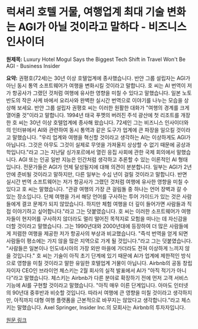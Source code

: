 # 럭셔리 호텔 거물, 여행업계 최대 기술 변화는 AGI가 아닐 것이라고 말하다 - 비즈니스 인사이더

**원제목:** Luxury Hotel Mogul Says the Biggest Tech Shift in Travel Won't Be AGI - Business Insider

**요약:** 권평호(72세)는 30년 이상 호텔업계에 종사했습니다. 반얀 그룹 설립자는 AGI가 아닌 동시 통역 소프트웨어가 여행을 변화시킬 것이라고 말합니다. 호 씨는 AI 번역이 저가 항공사가 그랬던 것처럼 여행에 유사한 영향을 미칠 수 있다고 말했습니다. 일본 노토 반도의 작은 사케 바에서 요리사와 완벽한 실시간 번역으로 이야기를 나누는 모습을 상상해 보세요. 반얀 그룹 설립자 권평호 씨는 이러한 원활한 대화가 "여행의 경계를 크게 열어줄 것"이라고 말합니다. 1994년 태국 푸껫의 버려진 주석 광산에 첫 리조트를 개장한 호 씨는 30년 이상 호텔업계에 종사해 왔습니다. 72세인 그는 비즈니스 인사이더와의 인터뷰에서 AI와 관련하여 동시 통역과 같은 도구가 업계에 큰 파장을 일으킬 것이라고 말했습니다. "우리 업계와 여행을 혁신할 것이라고 생각하는 AI는 이상하게도 AGI가 아닙니다. 그것은 아무도 그것이 실제로 무엇을 가져올지 상상할 수 없기 때문에 공상과학입니다."라고 그는 지난달 싱가포르에서 열린 응집 사회에 관한 국제 회의에서 말했습니다. AGI 또는 인공 일반 지능은 인간처럼 생각하고 추론할 수 있는 이론적인 AI 형태입니다. 전문가들은 AGI가 언제 달성될지에 대해 의견이 분분합니다. 일부는 AGI가 2년 안에 준비될 것이라고 말하지만, 다른 일부는 수십 년이 걸릴 것이라고 말합니다. 반면 실시간 번역 소프트웨어는 저가 항공사가 그랬던 것처럼 여행에 유사한 영향을 미칠 수 있다고 호 씨는 말했습니다. "관광 여행의 가장 큰 걸림돌 중 하나는 언어 장벽과 갈 수 있는 장소입니다. 단체 여행을 가서 해당 언어를 구사하는 투어 가이드가 있는 것은 사람들에게 결코 문제가 되지 않았습니다. 하지만 체험 여행을 더 깊이 들어가면 사람들과 직접 이야기하고 싶어합니다."라고 그는 덧붙였습니다. 호 씨는 이러한 소프트웨어가 여행자들이 현지어를 구사하지 않더라도 멀리 떨어진 목적지로 모험을 떠나는 데 자신감을 더할 것이라고 말했습니다. 그는 1990년대와 2000년대에 등장하여 더 많은 사람들에게 저렴한 여행을 제공한 저가 항공사의 부상과 비교했습니다. "즉석 번역을 얻게 되면 사람들이 평소에는 가지 않을 많은 지역으로 가게 될 것입니다."라고 그는 덧붙였습니다. "사람들은 일본이나 인도네시아의 가장 외딴 마을에 가더라도 전혀 이상하게 느끼지 않을 것입니다." 호 씨는 기술이 아직 초기 단계에 있기 때문에 AI가 업계에 제한적인 방식으로 영향을 미칠 것이라고 말한 유일한 호텔업계 거물이 아닙니다. Airbnb의 공동 창립자이자 CEO인 브라이언 체스키는 2월 회사의 실적 발표에서 AI가 "아직 적기가 아니다"라고 말했습니다. 체스키는 Airbnb가 다른 분야로 확장하기 전에 먼저 고객 서비스 기능에 AI를 구현할 것이라고 말했습니다. "아직 매우 이른 단계입니다. 아마도 인터넷의 90년대 중후반과 비슷할 것입니다. 따라서 여행에 큰 영향을 미칠 것이라고 생각하지만, 아직까지 대형 여행 플랫폼을 근본적으로 바꾸지는 않았다고 생각합니다."라고 체스키는 말했습니다. Axel Springer, Insider Inc.의 모회사는 Airbnb의 투자자입니다.

[원문 링크](https://www.businessinsider.com/hotel-founder-kwon-ping-ho-tech-shift-travel-agi-translation-2025-7)
